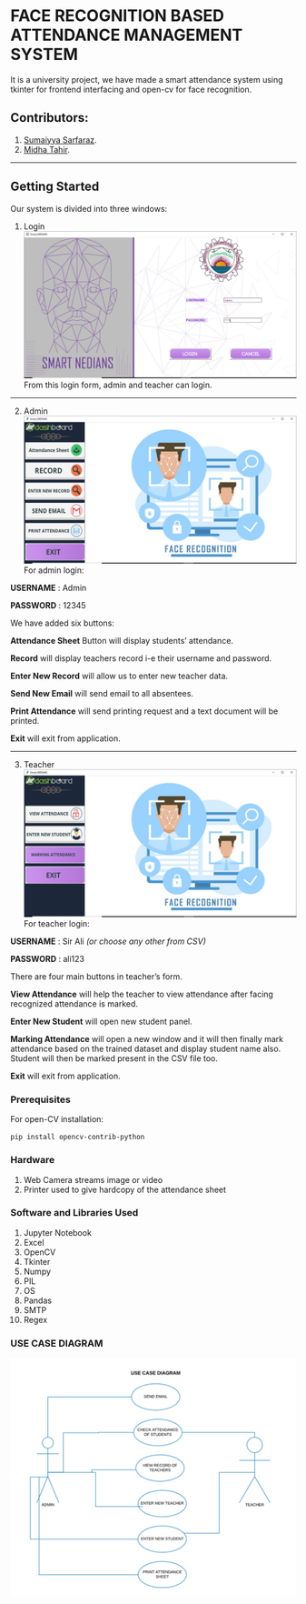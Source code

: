 # FACE RECOGNITION BASED ATTENDANCE MANAGEMENT SYSTEM 

It is a university project, we have made a smart attendance system using tkinter for frontend interfacing and open-cv for face recognition.

## Contributors:
1) [Sumaiyya Sarfaraz](https://github.com/Summaiya1).
2) [Midha Tahir](https://github.com/MidhaTahir).

___
## Getting Started
Our system is divided into three windows:

1. Login 
![](Images_Used/first.PNG)
From this login form, admin and teacher can login.
___
2. Admin
![](Images_Used/second.PNG)
For admin login:

**USERNAME** : Admin

**PASSWORD** : 12345

We have added six buttons:

**Attendance Sheet** Button will display students’ attendance.

**Record** will display teachers record i-e their username and password.

**Enter New Record** will allow us to enter new teacher data.

**Send New Email** will send email to all absentees.

**Print Attendance** will send printing request and a text document will be printed.

**Exit** will exit from application.

___
3. Teacher 
![](Images_Used/third.PNG)
For teacher login:

**USERNAME** : Sir Ali *(or choose any other from CSV)*

**PASSWORD** : ali123 

There are four main buttons in teacher’s form.

**View Attendance** will help the teacher to view attendance after facing recognized attendance is marked.

**Enter New Student** will open new student panel.

**Marking Attendance** will open a new window and it will then finally mark attendance based on the trained dataset and display student name also. Student will then be marked present in the CSV file too.

**Exit** will exit from application.

### Prerequisites

For open-CV installation:

```
pip install opencv-contrib-python
```

### Hardware 
1. Web Camera streams image or video
2. Printer used to give hardcopy of the attendance sheet

### Software and Libraries Used

1. Jupyter Notebook
2. Excel 
3. OpenCV 
4. Tkinter 
5. Numpy 
6. PIL
7. OS 
8. Pandas 
9. SMTP 
10. Regex 

### USE CASE DIAGRAM 
![](Images_Used/use_case.png)
